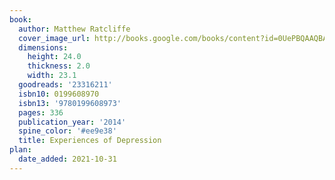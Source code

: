 ```yaml
---
book:
  author: Matthew Ratcliffe
  cover_image_url: http://books.google.com/books/content?id=0UePBQAAQBAJ&printsec=frontcover&img=1&zoom=1&edge=curl&source=gbs_api
  dimensions:
    height: 24.0
    thickness: 2.0
    width: 23.1
  goodreads: '23316211'
  isbn10: 0199608970
  isbn13: '9780199608973'
  pages: 336
  publication_year: '2014'
  spine_color: '#ee9e38'
  title: Experiences of Depression
plan:
  date_added: 2021-10-31
---
```


